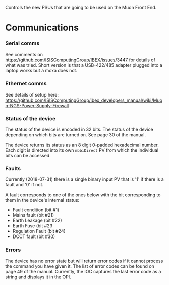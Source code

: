 Controls the new PSUs that are going to be used on the Muon Front End.

# Communications

### Serial comms

See comments on https://github.com/ISISComputingGroup/IBEX/issues/3447 for details of what was tried. Short version is that a USB-422/485 adapter plugged into a laptop works but a moxa does not.

### Ethernet comms

See details of setup here: https://github.com/ISISComputingGroup/ibex_developers_manual/wiki/Muon-NGS-Power-Supply-Firewall

### Status of the device

The status of the device is encoded in 32 bits. The status of the device depending on which bits are turned on. See page 30 of the manual. 

The device returns its status as an 8 digit 0-padded hexadecimal number. Each digit is directed into its own `mbbiDirect` PV from which the individual bits can be accessed.

### Faults

Currently (2018-07-31) there is a single binary input PV that is '1' if there is a fault and '0' if not. 

A fault corresponds to one of the ones below with the bit corresponding to them in the device's internal status:
- Fault condition (bit #1)
- Mains fault (bit #21)
- Earth Leakage (bit #22)
- Earth Fuse (bit #23
- Regulation Fault (bit #24)
- DCCT fault (bit #30)

### Errors

The device has no error state but will return error codes if it cannot process the command you have given it. The list of error codes can be found on page 49 of the manual. Currently, the IOC captures the last error code as a string and displays it in the OPI.